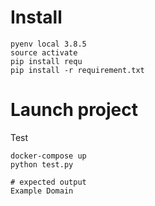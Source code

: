 # Install
```shell
pyenv local 3.8.5
source activate
pip install requ
pip install -r requirement.txt
```


# Launch project

Test

```shell
docker-compose up
python test.py

# expected output
Example Domain
```
